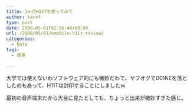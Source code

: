```yaml
---
title: 1ヶ月H11Tを使ってみて
author: tarof
type: post
date: 2008-05-01T02:56:46+00:00
url: /2008/05/01/emobile-h11t-review/
categories:
  - Note
tags:
  - 携帯

---
```

大学では使えないわソフトウェア的にも微妙だわで、ヤフオクでD01NEを落としたのもあって、H11Tは封印することにしましたｗ

最初の音声端末だから大目に見たとしても、ちょっと出来が微妙すぎた感じ。